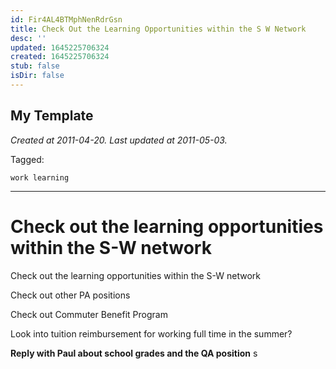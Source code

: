 ```yaml
---
id: Fir4AL4BTMphNenRdrGsn
title: Check Out the Learning Opportunities within the S W Network
desc: ''
updated: 1645225706324
created: 1645225706324
stub: false
isDir: false
---
```

My Template
---

_Created at 2011-04-20._
_Last updated at 2011-05-03._



Tagged: 
```
work learning
```


---

# Check out the learning opportunities within the S-W network


Check out the learning opportunities within the S-W network

Check out other PA positions 

Check out Commuter Benefit Program

Look into tuition reimbursement for working full time in the summer? 

**Reply with Paul about school grades and the QA position**
s

